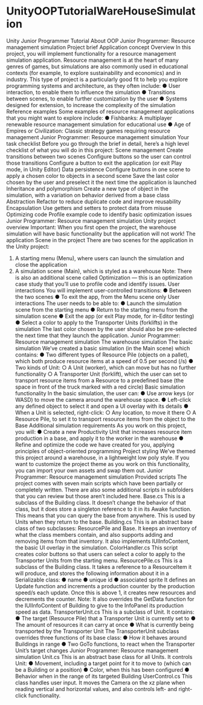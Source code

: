 # UnityOOPTutorialWareHouseSimulation
Unity Junior Programmer Tutorial About OOP
Junior Programmer: Resource management simulation
Project brief
Application concept
Overview
In this project, you will implement functionality for a resource management simulation
application. Resource management is at the heart of many genres of games, but simulations are
also commonly used in educational contexts (for example, to explore sustainability and economics)
and in industry.
This type of project is a particularly good fit to help you explore programming systems and
architecture, as they often include:
● User interaction, to enable them to influence the simulation
● Transitions between scenes, to enable further customization by the user
● Systems designed for extension, to increase the complexity of the simulation
Reference examples
Some examples of resource management applications that you might want to explore include:
● Fishbanks: A multiplayer renewable resource management simulation for educational use
● Age of Empires or Civilization: Classic strategy games requiring resource management
Junior Programmer: Resource management simulation
Your task checklist
Before you go through the brief in detail, here’s a high level checklist of what you will do in this
project:
Scene management
Create transitions between two scenes
Configure buttons so the user can control those transitions
Configure a button to exit the application (or exit Play mode, in Unity Editor)
Data persistence
Configure buttons in one scene to apply a chosen color to objects in a second scene
Save the last color chosen by the user and preselect it the next time the application is
launched
Inheritance and polymorphism
Create a new type of object in the simulation, with a variation on behavior derived from a
base class
Abstraction
Refactor to reduce duplicate code and improve reusability
Encapsulation
Use getters and setters to protect data from misuse
Optimizing code
Profile example code to identify basic optimization issues
Junior Programmer: Resource management simulation
Unity project overview
Important: When you first open the project, the warehouse simulation will have basic functionality
but the application will not work!
The application
Scene in the project
There are two scenes for the application in the Unity project:
1. A starting menu (Menu), where users can launch the simulation and close the application
2. A simulation scene (Main), which is styled as a warehouse
Note: There is also an additional scene called Optimization — this is an optimization case study
that you’ll use to profile code and identify issues.
User interactions
You will implement user-controlled transitions:
● Between the two scenes
● To exit the app, from the Menu scene only
User interactions
The user needs to be able to:
● Launch the simulation scene from the starting menu
● Return to the starting menu from the simulation scene
● Exit the app (or exit Play mode, for in-Editor testing)
● Select a color to apply to the Transporter Units (forklifts) in the simulation
The last color chosen by the user should also be pre-selected the next time that they launch the
application.
Junior Programmer: Resource management simulation
The warehouse simulation
The basic simulation
We’ve created a basic simulation (in the Main scene) which contains:
● Two different types of Resource Pile (objects on a pallet), which both produce resource
items at a speed of 0.5 per second (/s)
● Two kinds of Unit:
○ A Unit (worker), which can move but has no further functionality
○ A Transporter Unit (forklift), which the user can set to transport resource items from
a Resource to a predefined base (the space in front of the truck marked with a red
circle)
Basic simulation functionality
In the basic simulation, the user can:
● Use arrow keys (or WASD) to move the camera around the warehouse space.
● Left-click any defined object to select it and open a UI overlay with its details
● When a Unit is selected, right-click:
○ Any location, to move it there
○ A Resource Pile, to set it to transport resource items from the object to the Base
Additional simulation requirements
As you work on this project, you will:
● Create a new Productivity Unit that increases resource item production in a base, and
apply it to the worker in the warehouse
● Refine and optimize the code we have created for you, applying principles of object-oriented
programming
Project styling
We’ve themed this project around a warehouse, in a lightweight low poly style. If you want to
customize the project theme as you work on this functionality, you can import your own assets and
swap them out.
Junior Programmer: Resource management simulation
Provided scripts
The project comes with seven main scripts which have been partially or completely written. There
are also some additional scripts in subfolders that you can review but those aren’t included here.
Base.cs
This is a subclass of the Building class. It doesn’t change the behavior of that class, but it does
store a singleton reference to it in its Awake function. This means that you can query the base from
anywhere. This is used by Units when they return to the base.
Building.cs
This is an abstract base class of two subclasses: ResourcePile and Base. It keeps an inventory of
what the class members contain, and also supports adding and removing items from that inventory.
It also implements IUIInfoContent, the basic UI overlay in the simulation.
ColorHandler.cs
This script creates color buttons so that users can select a color to apply to the Transporter Units
from the starting menu.
ResourcePile.cs
This is a subclass of the Building class. It takes a reference to a ResourceItem it will produce, and
stores the following information about it in a Serializable class:
● name
● unique id
● associated sprite
It defines an Update function and increments a production counter by the production speed/s each
update. Once this is above 1, it creates new resources and decrements the counter.
Note: It also overrides the GetData function for the IUIInfoContent of Building to give to the
InfoPanel its production speed as data.
TransporterUnit.cs
This is a subclass of Unit. It contains:
● The target (Resource Pile) that a Transporter Unit is currently set to
● The amount of resources it can carry at once
● What is currently being transported by the Transporter Unit
The TransporterUnit subclass overrides three functions of its base class:
● How it behaves around Buildings in range
● Two GoTo functions, to react when the Transporter Unit’s target changes
Junior Programmer: Resource management simulation
Unit.cs
This is an abstract base class for all Units. It controls Unit:
● Movement, including a target point for it to move to (which can be a Building or a position)
● Color, when this has been configured
● Behavior when in the range of its targeted Building
UserControl.cs
This class handles user input. It moves the Camera on the xz plane when reading vertical and
horizontal values, and also controls left- and right-click functionality.
